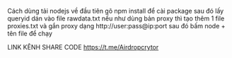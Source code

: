 Cách dùng 
tải nodejs về 
đầu tiên gõ npm install để cài package 
sau đó lấy queryid dán vào file rawdata.txt
nếu như dùng bản proxy thì tạo thêm 1 file proxies.txt và gắn proxy dạng http://user:pass@ip:port
sau đó bấm node + tên file để chạy 


LINK KÊNH SHARE CODE https://t.me/Airdropcrytor
